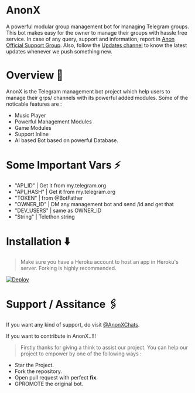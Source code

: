 # AnonX

A powerful modular group management bot for managing Telegram groups. This bot makes easy for the owner to manage their groups with hassle free service.
In case of any query, support and information, report in [Anon Official Support Group](https://telegram.dog/AnonXChats). Also, follow the [Updates channel](https://telegram.dog/TheAnonX) to know the latest updates
whenever we push something new.

# Overview 🔭

AnonX is the Telegram management bot project which help users to manage their grps/ channels
with its powerful added modules. Some of the noticable features are :

- Music Player
- Powerful Management Modules 
- Game Modules
- Support Inline
- AI based Bot based on powerful Database.


# Some Important Vars ⚡

- "API_ID" | Get it from my.telegram.org 
- "API_HASH" | Get it from my.telegram.org 
- "TOKEN" | from @BotFather 
- "OWNER_ID" | DM any management bot and send /id and get that  
- "DEV_USERS" | same as OWNER_ID 
- "String" | Telethon string 

# Installation ⬇️

> Make sure you have a Heroku account to host an app in Heroku's server. Forking is highly recommended.

[![Deploy](https://www.herokucdn.com/deploy/button.svg)](https://heroku.com/deploy?template=https://github.com/AnonXTG/AnonX)

# Support / Assitance 🖇️

If you want any kind of support, do visit [@AnonXChats](https://t.me/AnonXChats).

If you want to contribute in AnonX..!!!
> Firstly thanks for giving a think to assist our project. You can help our project to empower by one 
of the following ways :

- Star the Project.
- Fork the repository.
- Open pull request with perfect **fix**.
- GPROMOTE the original bot.

# 
